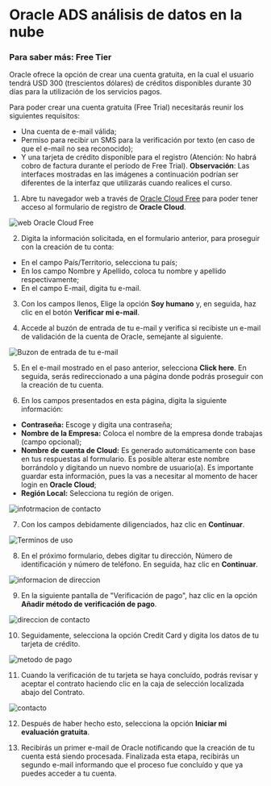 # Oracle ADS análisis de datos en la nube

### Para saber más: Free Tier

Oracle ofrece la opción de crear una cuenta gratuita, en la cual el usuario tendrá USD 300 (trescientos dólares) de créditos disponibles durante 30 días para la utilización de los servicios pagos.

Para poder crear una cuenta gratuita (Free Trial) necesitarás reunir los siguientes requisitos:

- Una cuenta de e-mail válida;
- Permiso para recibir un SMS para la verificación por texto (en caso de que el e-mail no sea reconocido);
- Y una tarjeta de crédito disponible para el registro (Atención: No habrá cobro de factura durante el período de Free Trial).
**Observación**: Las interfaces mostradas en las imágenes a continuación podrían ser diferentes de la interfaz que utilizarás cuando realices el curso.

1. Abre tu navegador web a través de [Oracle Cloud Free](https://www.oracle.com/cloud/free/ "Oracle Cloud Free") para poder tener acceso al formulario de registro de **Oracle Cloud**.

![web Oracle Cloud Free](https://caelum-online-public.s3.amazonaws.com/ESP+-+1897+-+Oracle+ADS%3A+an%C3%A1lisis+de+datos+en+la+nube/18.jpg "web Oracle Cloud Free")

2. Digita la información solicitada, en el formulario anterior, para proseguir con la creación de tu conta:

- En el campo País/Territorio, selecciona tu país;
- En los campo Nombre y Apellido, coloca tu nombre y apellido respectivamente;
- En el campo E-mail, digita tu e-mail.
3. Con los campos llenos, Elige la opción **Soy humano** y, en seguida, haz clic en el botón **Verificar mi e-mail**.

4. Accede al buzón de entrada de tu e-mail y verifica si recibiste un e-mail de validación de la cuenta de Oracle, semejante al siguiente.

![Buzon de entrada de tu e-mail](https://caelum-online-public.s3.amazonaws.com/ESP+-+1897+-+Oracle+ADS%3A+an%C3%A1lisis+de+datos+en+la+nube/19.jpg "Buzon de entrada de tu e-mail")

5. En el e-mail mostrado en el paso anterior, selecciona **Click here**. En seguida, serás redireccionado a una página donde podrás proseguir con la creación de tu cuenta.

6. En los campos presentados en esta página, digita la siguiente información:

- **Contraseña:** Escoge y digita una contraseña;
- **Nombre de la Empresa:** Coloca el nombre de la empresa donde trabajas (campo opcional);
- **Nombre de cuenta de Cloud:** Es generado automáticamente con base en tus respuestas al formulario. Es posible alterar este nombre borrándolo y digitando un nuevo nombre de usuario(a). Es importante guardar esta información, pues la vas a necesitar al momento de hacer login en **Oracle Cloud**;
- **Región Local:** Selecciona tu región de origen.

![infotrmacion de contacto](https://caelum-online-public.s3.amazonaws.com/ESP+-+1897+-+Oracle+ADS%3A+an%C3%A1lisis+de+datos+en+la+nube/20.jpg "infotrmacion de contacto")

7. Con los campos debidamente diligenciados, haz clic en **Continuar**.

![Terminos de uso](https://caelum-online-public.s3.amazonaws.com/ESP+-+1897+-+Oracle+ADS%3A+an%C3%A1lisis+de+datos+en+la+nube/21.jpg "Terminos de uso")

8. En el próximo formulario, debes digitar tu dirección, Número de identificación y número de teléfono. En seguida, haz clic en **Continuar**.

![informacion de direccion](https://caelum-online-public.s3.amazonaws.com/ESP+-+1897+-+Oracle+ADS%3A+an%C3%A1lisis+de+datos+en+la+nube/22.jpg "informacion de direccion")

9. En la siguiente pantalla de "Verificación de pago", haz clic en la opción **Añadir método de verificación de pago**.

![direccion de contacto](https://caelum-online-public.s3.amazonaws.com/ESP+-+1897+-+Oracle+ADS%3A+an%C3%A1lisis+de+datos+en+la+nube/23.jpg "direccion de contacto")

10. Seguidamente, selecciona la opción Credit Card y digita los datos de tu tarjeta de crédito.

![metodo de pago](https://caelum-online-public.s3.amazonaws.com/ESP+-+1897+-+Oracle+ADS%3A+an%C3%A1lisis+de+datos+en+la+nube/24.jpg "metodo de pago")

11. Cuando la verificación de tu tarjeta se haya concluído, podrás revisar y aceptar el contrato haciendo clic en la caja de selección localizada abajo del Contrato.

![contacto](https://caelum-online-public.s3.amazonaws.com/ESP+-+1897+-+Oracle+ADS%3A+an%C3%A1lisis+de+datos+en+la+nube/25.jpg"contacto")

12. Después de haber hecho esto, selecciona la opción **Iniciar mi evaluación gratuita**.

13. Recibirás un primer e-mail de Oracle notificando que la creación de tu cuenta está siendo procesada. Finalizada esta etapa, recibirás un segundo e-mail informando que el proceso fue concluído y que ya puedes acceder a tu cuenta.